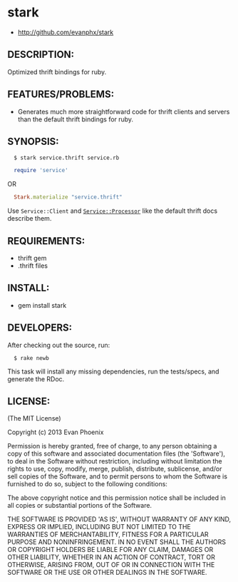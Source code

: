 # stark

* http://github.com/evanphx/stark

## DESCRIPTION:

Optimized thrift bindings for ruby.

## FEATURES/PROBLEMS:

* Generates much more straightforward code for thrift clients and servers
  than the default thrift bindings for ruby.

## SYNOPSIS:

```
  $ stark service.thrift service.rb
```

```ruby
  require 'service'
```

  OR

```ruby
  Stark.materialize "service.thrift"
```

  Use `Service::Client` and
[`Service::Processor`](http://thrift.apache.org/docs/concepts/) like the default thrift
  docs describe them.

## REQUIREMENTS:

* thrift gem
* .thrift files

## INSTALL:

* gem install stark

## DEVELOPERS:

After checking out the source, run:

```
  $ rake newb
```

This task will install any missing dependencies, run the tests/specs,
and generate the RDoc.

## LICENSE:

(The MIT License)

Copyright (c) 2013 Evan Phoenix

Permission is hereby granted, free of charge, to any person obtaining
a copy of this software and associated documentation files (the
'Software'), to deal in the Software without restriction, including
without limitation the rights to use, copy, modify, merge, publish,
distribute, sublicense, and/or sell copies of the Software, and to
permit persons to whom the Software is furnished to do so, subject to
the following conditions:

The above copyright notice and this permission notice shall be
included in all copies or substantial portions of the Software.

THE SOFTWARE IS PROVIDED 'AS IS', WITHOUT WARRANTY OF ANY KIND,
EXPRESS OR IMPLIED, INCLUDING BUT NOT LIMITED TO THE WARRANTIES OF
MERCHANTABILITY, FITNESS FOR A PARTICULAR PURPOSE AND NONINFRINGEMENT.
IN NO EVENT SHALL THE AUTHORS OR COPYRIGHT HOLDERS BE LIABLE FOR ANY
CLAIM, DAMAGES OR OTHER LIABILITY, WHETHER IN AN ACTION OF CONTRACT,
TORT OR OTHERWISE, ARISING FROM, OUT OF OR IN CONNECTION WITH THE
SOFTWARE OR THE USE OR OTHER DEALINGS IN THE SOFTWARE.
